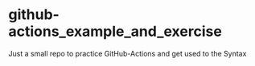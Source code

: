 # github-actions_example_and_exercise
Just a small repo to practice GitHub-Actions and get used to the Syntax
